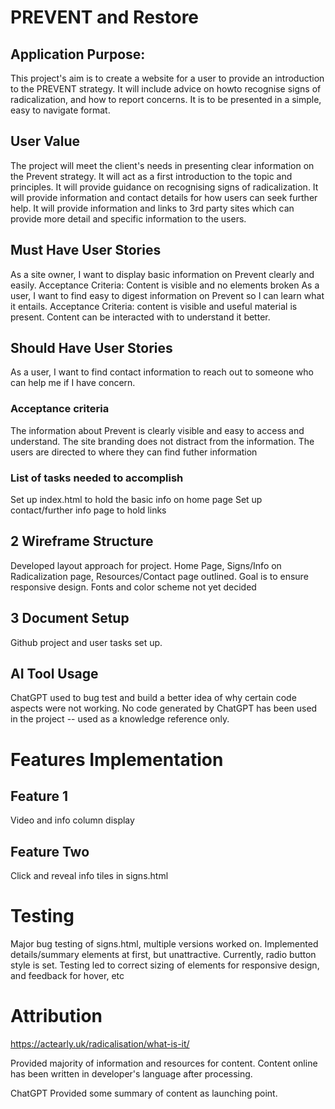 

# PREVENT and Restore

## Application Purpose:
This project's aim is to create a website for a user to provide an introduction to the PREVENT strategy. It will include advice on howto recognise signs of radicalization, and how to report concerns. It is to be presented in a simple, easy to navigate format. 

## User Value
The project will meet the client's needs in presenting clear information on the Prevent strategy. It will act as a first introduction to the topic and principles. It will provide guidance on recognising signs of radicalization. It will provide information and contact details for how users can seek further help. It will provide information and links to 3rd party sites which can provide more detail and specific information to the users. 

## Must Have User Stories
As a site owner, I want to display basic information on Prevent clearly and easily.
Acceptance Criteria: Content is visible and no elements broken 
As a user, I want to find easy to digest information on Prevent so I can learn what it entails.
Acceptance Criteria: content is visible and useful material is present. Content can be interacted with to understand it better. 

## Should Have User Stories
As a user, I want to find contact information to reach out to someone who can help me if I have  concern. 

### Acceptance criteria
The information about Prevent is clearly visible and easy to access and understand.
The site branding does not distract from the information.
The users are directed to where they can find futher information

### List of tasks needed to accomplish
Set up index.html to hold the basic info on home page
Set up contact/further info page to hold links

## 2 Wireframe Structure

Developed layout approach for project. Home Page, Signs/Info on Radicalization page, Resources/Contact page outlined. Goal is to ensure responsive design.
Fonts and color scheme not yet decided

## 3 Document Setup
Github project and user tasks set up. 

## AI Tool Usage
ChatGPT used to bug test and build a better idea of why certain code aspects were not working. No code generated by ChatGPT has been used in the project -- used as a knowledge reference only. 

# Features Implementation
## Feature 1
Video and info column display

## Feature Two
Click and reveal info tiles in signs.html


# Testing
Major bug testing of signs.html, multiple versions worked on. Implemented details/summary elements at first, but unattractive. 
Currently, radio button style is set. Testing led to correct sizing of elements for responsive design, and feedback for hover, etc 

# Attribution
https://actearly.uk/radicalisation/what-is-it/ 

Provided majority of information and resources for content. Content online has been written in developer's language after processing.

ChatGPT
Provided some summary of content as launching point. 